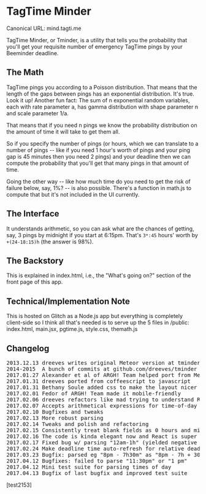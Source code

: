 # TagTime Minder

Canonical URL: mind.tagti.me

TagTime Minder, or Tminder, is a utility that tells you the probability that 
you'll get your requisite number of emergency TagTime pings by your Beeminder 
deadline.

## The Math

TagTime pings you according to a Poisson distribution.
That means that the length of the gaps between pings has an exponential
distribution.
It's true. Look it up!
Another fun fact:
The sum of n exponential random variables, each with rate parameter a, 
has gamma distribution with shape parameter n and scale parameter 1/a.

That means that if you need n pings we know the probability distribution on the 
amount of time it will take to get them all.

So if you specify the number of pings (or hours, which we can translate to a 
number of pings -- like if you need 1 hour's worth of pings and your ping gap 
is 45 minutes then you need 2 pings) and your deadline then we can compute the 
probability that you'll get that many pings in that amount of time.

Going the other way -- like how much time do you need to get the risk of 
failure below, say, 1%? -- is also possible.
There's a function in math.js to compute that but it's not included in the UI
currently.

## The Interface

It understands arithmetic, so you can ask what are the chances of getting, 
say, 3 pings by midnight if you start at 6:15pm.
That's `3*:45` hours' worth by `+(24-18:15)h` (the answer is 98%).

## The Backstory

This is explained in index.html, i.e., the "What's going on?" section of the 
front page of this app.

## Technical/Implementation Note

This is hosted on Glitch as a Node.js app but everything is completely client-side so I think all that's needed is to serve up the 5 files in /public: 
index.html, main.jsx, pgtime.js, style.css, themath.js

## Changelog

<pre>
2013.12.13 dreeves writes original Meteor version at tminder.meteor.com  
2014-2015  A bunch of commits at github.com/dreeves/tminder  
2017.01.27 Alexander et al of ARGH! Team helped port from Meteor to Gomix  
2017.01.31 dreeves ported from coffeescript to javascript  
2017.01.31 Bethany Soule added css to make the layout nicer  
2017.02.01 Fedor of ARGH! Team made it mobile-friendly  
2017.02.06 dreeves refactors like mad trying to understand React  
2017.02.07 Accepts arithmetical expressions for time-of-day  
2017.02.10 Bugfixes and tweaks  
2017.02.13 More robust parsing  
2017.02.14 Tweaks and polish and refactoring  
2017.02.15 Consistently treat blank fields as 0 hours and midnight, resp.  
2017.02.16 The code is kinda elegant now and React is super nifty  
2017.02.17 Fixed bug w/ parsing "12am-1h" (yielded negative time not 11pm)  
2017.02.24 Make deadline time auto-refresh for relative deadlines  
2017.03.23 Bugfix: parsed eg "8pm - 7h30m" as "8pm - 7h + 30m"  
2017.04.12 Bugfixes: failed to parse "11:30pm" or "1 pm"
2017.04.12 Mini test suite for parsing times of day
2017.04.13 Bugfix of last bugfix and improved test suite
</pre>

[test2153]
